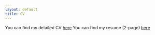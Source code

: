 ```yaml
---
layout: default
title: CV
---
```


You can find my detailed CV [here](https://yashbhalgat.github.io/CV_YashBhalgat.pdf)
You can find my resume (2-page) [here](https://yashbhalgat.github.io/resume.pdf)